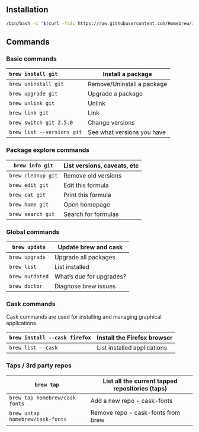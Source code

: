 ## Installation

```bash
/bin/bash -c "$(curl -fsSL https://raw.githubusercontent.com/Homebrew/install/HEAD/install.sh)"
```
## Commands

### Basic commands

| `brew install git`         | Install a package          |
| :------------------------- | -------------------------- |
| `brew uninstall git`       | Remove/Uninstall a package |
| `brew upgrade git`         | Upgrade a package          |
| `brew unlink git`          | Unlink                     |
| `brew link git`            | Link                       |
| `brew switch git 2.5.0`    | Change versions            |
| `brew list --versions git` | See what versions you have |

###  Package explore commands

| `brew info git`    | List versions, caveats, etc |
| ------------------ | --------------------------- |
| `brew cleanup git` | Remove old versions         |
| `brew edit git`    | Edit this formula           |
| `brew cat git`     | Print this formula          |
| `brew home git`    | Open homepage               |
| `brew search git`  | Search for formulas         |

### Global commands

| `brew update`   | Update brew and cask     |
| --------------- | ------------------------ |
| `brew upgrade`  | Upgrade all packages     |
| `brew list`     | List installed           |
| `brew outdated` | What’s due for upgrades? |
| `brew doctor`   | Diagnose brew issues     |

### Cask commands

Cask commands are used for installing and managing graphical applications.

| `brew install --cask firefox` | Install the Firefox browser |
| ----------------------------- | --------------------------- |
| `brew list --cask`            | List installed applications |

### Taps / 3rd party repos

| `brew tap`                       | List all the current tapped repositories (taps) |
| -------------------------------- | ----------------------------------------------- |
| `brew tap homebrew/cask-fonts`   | Add a new repo - cask-fonts                     |
| `brew untap homebrew/cask-fonts` | Remove repo - cask-fonts from brew              |
